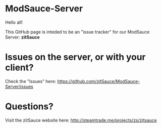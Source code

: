 # ModSauce-Server

Hello all!

This GitHub page is inteded to be an "issue tracker" for our ModSauce Server: **zitSauce**

# Issues on the server, or with your client?

Check the "Issues" here: https://github.com/zitSauce/ModSauce-Server/issues

# Questions?

Visit the zitSauce website here: http://steamtrade.me/projects/zs/zitsauce

